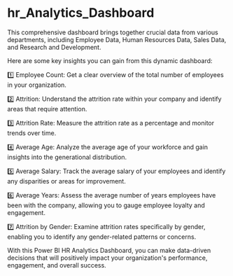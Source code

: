 # hr_Analytics_Dashboard

This comprehensive dashboard brings together crucial data from various departments, including Employee Data, Human Resources Data, Sales Data, and Research and Development.

Here are some key insights you can gain from this dynamic dashboard:

1️⃣ Employee Count: Get a clear overview of the total number of employees in your organization.

2️⃣ Attrition: Understand the attrition rate within your company and identify areas that require attention.

3️⃣ Attrition Rate: Measure the attrition rate as a percentage and monitor trends over time.

4️⃣ Average Age: Analyze the average age of your workforce and gain insights into the generational distribution.

5️⃣ Average Salary: Track the average salary of your employees and identify any disparities or areas for improvement.

6️⃣ Average Years: Assess the average number of years employees have been with the company, allowing you to gauge employee loyalty and engagement.

7️⃣ Attrition by Gender: Examine attrition rates specifically by gender, enabling you to identify any gender-related patterns or concerns.

With this Power BI HR Analytics Dashboard, you can make data-driven decisions that will positively impact your organization's performance, engagement, and overall success.
